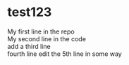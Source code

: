 # test123
My first line in the repo  
My second line in the code  
add a third line   
fourth line
edit the 5th line in some way 
